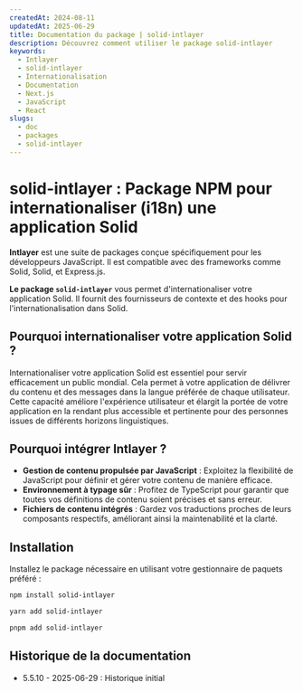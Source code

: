 ```yaml
---
createdAt: 2024-08-11
updatedAt: 2025-06-29
title: Documentation du package | solid-intlayer
description: Découvrez comment utiliser le package solid-intlayer
keywords:
  - Intlayer
  - solid-intlayer
  - Internationalisation
  - Documentation
  - Next.js
  - JavaScript
  - React
slugs:
  - doc
  - packages
  - solid-intlayer
---
```


# solid-intlayer : Package NPM pour internationaliser (i18n) une application Solid

**Intlayer** est une suite de packages conçue spécifiquement pour les développeurs JavaScript. Il est compatible avec des frameworks comme Solid, Solid, et Express.js.

**Le package `solid-intlayer`** vous permet d'internationaliser votre application Solid. Il fournit des fournisseurs de contexte et des hooks pour l'internationalisation dans Solid.

## Pourquoi internationaliser votre application Solid ?

Internationaliser votre application Solid est essentiel pour servir efficacement un public mondial. Cela permet à votre application de délivrer du contenu et des messages dans la langue préférée de chaque utilisateur. Cette capacité améliore l'expérience utilisateur et élargit la portée de votre application en la rendant plus accessible et pertinente pour des personnes issues de différents horizons linguistiques.

## Pourquoi intégrer Intlayer ?

- **Gestion de contenu propulsée par JavaScript** : Exploitez la flexibilité de JavaScript pour définir et gérer votre contenu de manière efficace.
- **Environnement à typage sûr** : Profitez de TypeScript pour garantir que toutes vos définitions de contenu soient précises et sans erreur.
- **Fichiers de contenu intégrés** : Gardez vos traductions proches de leurs composants respectifs, améliorant ainsi la maintenabilité et la clarté.

## Installation

Installez le package nécessaire en utilisant votre gestionnaire de paquets préféré :

```bash packageManager="npm"
npm install solid-intlayer
```

```bash packageManager="yarn"
yarn add solid-intlayer
```

```bash packageManager="pnpm"
pnpm add solid-intlayer
```

## Historique de la documentation

- 5.5.10 - 2025-06-29 : Historique initial
